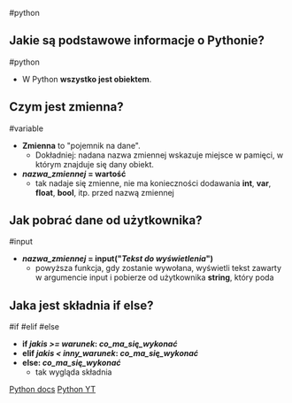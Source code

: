 #python

## Jakie są podstawowe informacje o Pythonie?
#python 
- W Python **wszystko jest obiektem**.

## Czym jest zmienna?
#variable
- **Zmienna** to "pojemnik na dane".
	- Dokładniej: nadana nazwa zmiennej wskazuje miejsce w pamięci, w którym znajduje się dany obiekt.
- ***nazwa_zmiennej* = wartość**
	- tak nadaje się zmienne, nie ma konieczności dodawania **int**, **var**, **float**, **bool**, itp. przed nazwą zmiennej

## Jak pobrać dane od użytkownika?
#input
- ***nazwa_zmiennej* = input("*Tekst do wyświetlenia*")**
	- powyższa funkcja, gdy zostanie wywołana, wyświetli tekst zawarty w argumencie input i pobierze od użytkownika **string**, który poda

## Jaka jest składnia if else?
#if #elif #else
- **if *jakis >= warunek*: *co_ma_się_wykonać***
- **elif *jakis < inny_warunek*: *co_ma_się_wykonać***
- **else: *co_ma_się_wykonać***
	- tak wygląda składnia

[Python docs](https://docs.python.org/3/tutorial/introduction.html)
[Python YT](https://www.youtube.com/watch?v=eB3r2NQwNi4)